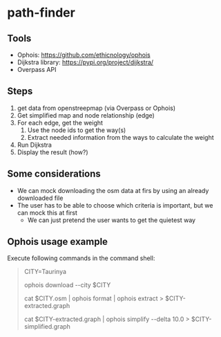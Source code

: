 # path-finder

## Tools
- Ophois: https://github.com/ethicnology/ophois
- Dijkstra library: https://pypi.org/project/dijkstra/
- Overpass API

## Steps
1. get data from openstreepmap (via Overpass or Ophois)
2. Get simplified map and node relationship (edge)
3. For each edge, get the weight
   1. Use the node ids to get the way(s)
   2. Extract needed information from the ways to calculate the weight
4. Run Dijkstra
5. Display the result (how?)

## Some considerations
- We can mock downloading the osm data at firs by using an already downloaded file
- The user has to be able to choose which criteria is important, but we can mock this at first
  - We can just pretend the user wants to get the quietest way

## Ophois usage example
Execute following commands in the command shell:

> CITY=Taurinya
> 
> ophois download --city $CITY
> 
> cat $CITY.osm | ophois format | ophois extract > $CITY-extracted.graph
> 
> cat $CITY-extracted.graph | ophois simplify --delta 10.0 > $CITY-simplified.graph
